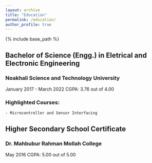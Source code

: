 ```yaml
---
layout: archive
title: "Education"
permalink: /education/
author_profile: true
---
```


{% include base_path %}

## Bachelor of Science (Engg.) in Eletrical and Electronic Engineering
### Noakhali Science and Technology University
January 2017 - March 2022
CGPA: 3.76 out of 4.00

### Highlighted Courses:
    - Microcontroller and Sensor Interfacing

## Higher Secondary School Certificate
### Dr. Mahbubur Rahman Mollah College
May 2016
CGPA: 5.00 out of 5.00